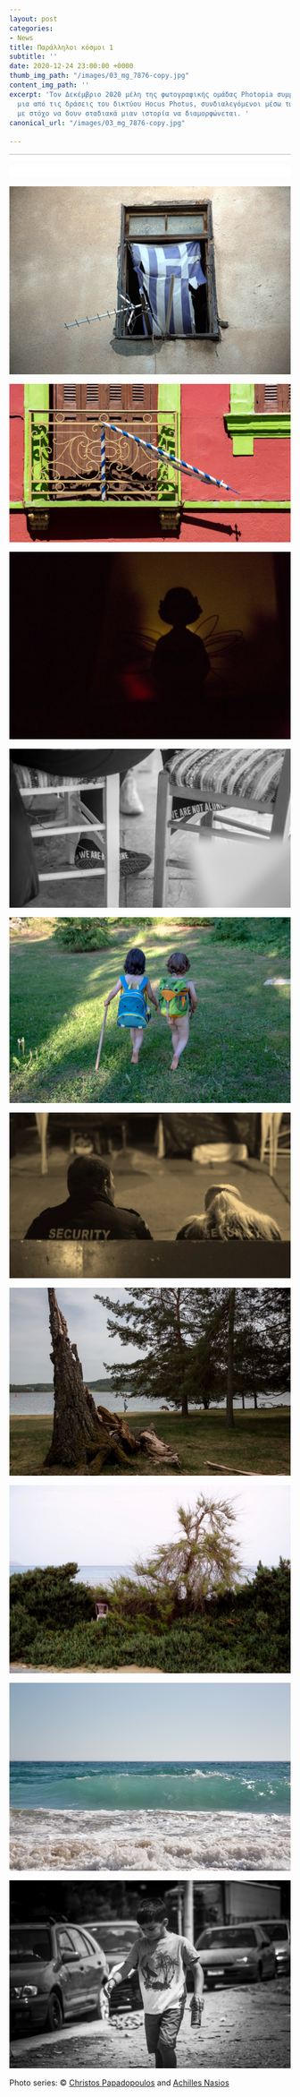 ```yaml
---
layout: post
categories:
- News
title: Παράλληλοι κόσμοι 1
subtitle: ''
date: 2020-12-24 23:00:00 +0000
thumb_img_path: "/images/03_mg_7876-copy.jpg"
content_img_path: ''
excerpt: 'Τον Δεκέμβριο 2020 μέλη της φωτογραφικής ομάδας Photopia συμμετείχαν σε
  μια από τις δράσεις του δικτύου Hocus Photus, συνδιαλεγόμενοι μέσω των εικόνων τους
  με στόχο να δουν σταδιακά μιαν ιστορία να διαμορφώνεται. '
canonical_url: "/images/03_mg_7876-copy.jpg"

---
```

![](/images/bwok-2.jpg)

![](/images/01_mg_7573.jpg)

![](/images/02-131929648_681585886058037_1040773105836478074_n.jpg)

![](/images/03_mg_7876-copy.jpg)

![](/images/04-131902944_1107300193053781_3603208010813222575_n.jpg)

![](/images/05_mg_2873.jpg)

![](/images/06-131928750_730085474289301_2273806954289506505_n.jpg)

![](/images/07_mg_2658.jpg)

![](/images/08-131893977_208623750848161_392534892493619089_n.jpg)

![](/images/09_mg_4502.jpg)

![](/images/10-131933801_705965316775232_2998845457907328010_n.jpg)

Photo series: © <a href="https://www.facebook.com/profile.php?id=100000196118507" target="blank">Christos Papadopoulos</a> and  <a href="https://anikon.org/" target="blank">Achilles Nasios</a>